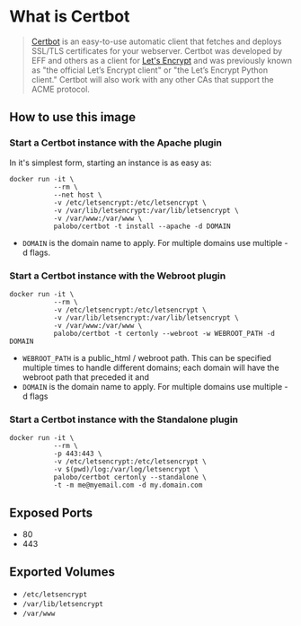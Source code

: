 # What is Certbot

> [Certbot](https://certbot.eff.org) is an easy-to-use automatic client that fetches and deploys SSL/TLS certificates for your webserver. Certbot was developed by EFF and others as a client for [Let's Encrypt](https://letsencrypt.org) and was previously known as "the official Let’s Encrypt client" or "the Let’s Encrypt Python client." Certbot will also work with any other CAs that support the ACME protocol.


## How to use this image

### Start a Certbot instance with the Apache plugin
In it's simplest form, starting an instance is as easy as:

    docker run -it \
               --rm \
               --net host \
               -v /etc/letsencrypt:/etc/letsencrypt \
               -v /var/lib/letsencrypt:/var/lib/letsencrypt \
               -v /var/www:/var/www \
               palobo/certbot -t install --apache -d DOMAIN

- `DOMAIN` is the domain name to apply. For multiple domains use multiple -d flags.


### Start a Certbot instance with the Webroot plugin

    docker run -it \
               --rm \
               -v /etc/letsencrypt:/etc/letsencrypt \
               -v /var/lib/letsencrypt:/var/lib/letsencrypt \
               -v /var/www:/var/www \
               palobo/certbot -t certonly --webroot -w WEBROOT_PATH -d DOMAIN

- `WEBROOT_PATH` is a public_html / webroot path. This can be specified multiple times to handle different domains; each domain will have the webroot path that preceded it and
- `DOMAIN` is the domain name to apply. For multiple domains use multiple -d flags

### Start a Certbot instance with the Standalone plugin

    docker run -it \
               --rm \
               -p 443:443 \
               -v /etc/letsencrypt:/etc/letsencrypt \
               -v $(pwd)/log:/var/log/letsencrypt \
               palobo/certbot certonly --standalone \
               -t -m me@myemail.com -d my.domain.com

## Exposed Ports

- 80
- 443

## Exported Volumes

- `/etc/letsencrypt`
- `/var/lib/letsencrypt`
- `/var/www`
